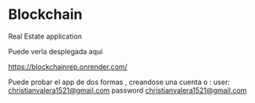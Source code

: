 # Blockchain
 Real Estate application 

Puede verla desplegada aqui 

https://blockchainrep.onrender.com/

Puede probar el app de dos formas , creandose una cuenta o :
user: christianvalera1521@gmail.com
password christianvalera1521@gmail.com
